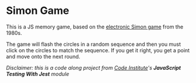 # Simon Game

This is a JS memory game, based on the [electronic Simon game](https://en.wikipedia.org/wiki/Simon_(game)) from  the 1980s.

The game will flash the  circles in a random sequence and then you must click on the circles to match the sequence. If you get it right, you get a point and move onto the next round.

*Disclaimer: this is a code along project from [Code Institute](https://codeinstitute.net/)'s **JavaScript Testing With Jest** module*
